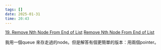 ```yaml
---
tags: []
date: 2025-01-31
time: 20:43
---
```

[19. Remove Nth Node From End of List](https://leetcode.com/problems/remove-nth-node-from-end-of-list/)
[Remove Nth Node From End of List](https://neetcode.io/problems/remove-node-from-end-of-linked-list)

我用一個queue 來存走過的node。但是解答有個更簡單的版本：用兩個pointer。